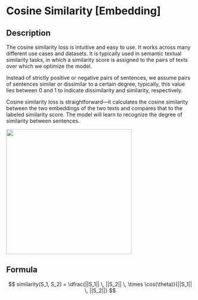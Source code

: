 # Cosine Similarity [Embedding]

## Description

The cosine similarity loss is intuitive and easy to use.
It works across many different use cases and datasets.
It is typically used in semantic textual similarity tasks, in which a similarity score is assigned to the pairs of texts over which we optimize the model.

Instead of strictly positive or negative pairs of sentences, we assume pairs of sentences similar or dissimilar to a certain degree, typically, this value lies between 0 and 1 to indicate dissimilarity and similarity, respectively.

Cosine similarity loss is straightforward—it calculates the cosine similarity between the two embeddings of the two texts and compares that to the labeled similarity score.
The model will learn to recognize the degree of similarity between sentences.

<img src="diagram.png" style="width:3.5in" />

## Formula

$$
similarity(S_1, S_2) = \dfrac{||S_1|| \, ||S_2|| \, \times \cos(\theta)}{||S_1|| \, ||S_2||}
$$
